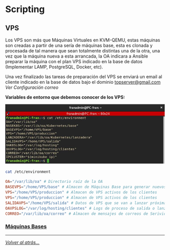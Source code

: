 # Scripting

## VPS

Los VPS son más que Máquinas Virtuales en KVM-QEMU, estas máquinas son creadas a partir de una sería de máquinas base, esta es clonada y procesada de tal manera que sean totalmente distintas una de la otra, una vez que la máquina nueva a esta arrancada, la OA indicara a Ansible preparar la máquina con el plan VPS indicado en la base de datos (Implementar LAMP, PostgreSQL, Docker, etc).

Una vez finalizado las tareas de preparación del VPS se enviará un email al cliente indicado en la base de datos bajo el dominio topserver@gmail.com _Ver Configuración correo_

**Variables de entorno que debemos conocer de los VPS:**

![foto](./imagenes/variablesEntorno.jpg)

```bash
cat /etc/environment
```

```conf
OA="/var/lib/oa" # Directorio raíz de la OA
BASEVPS="/home/VPS/base" # Almacen de Máquinas Base para generar nuevos VPS 
VPS="/home/VPS/produccion" # Almacen de VPS activos de los clientes
VPS="/home/VPS/produccion" # Almacen de VPS activos de los clientes
SALIDAVPS="/home/VPS/salida" # Datos de VPS que se van a lanzar próximamente
OAVPSLOG="/var/log/hosting/clientes" # Logs de proceso de salida o lanzamiento del VPS.
CORREO="/var/lib/oa/correo" # Almacen de mensajes de correos de Serivios y VPS
```

### [Máquinas Bases](mvBase.md)

________________________________________
*[Volver al atrás...](../README.md)*